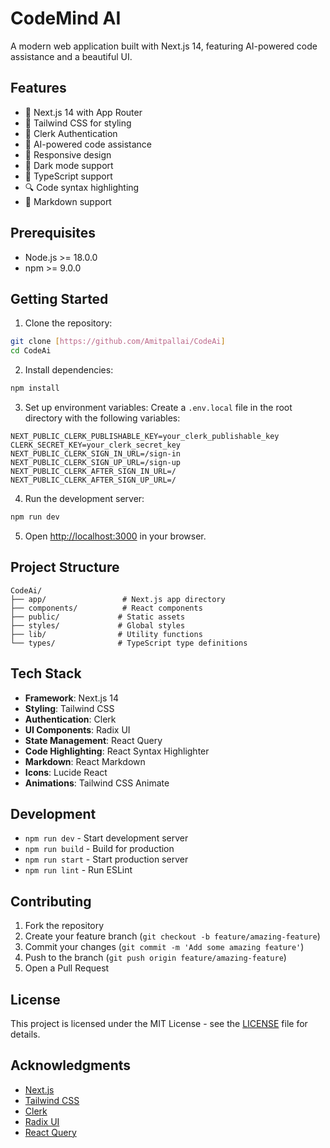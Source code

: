 # CodeMind AI

A modern web application built with Next.js 14, featuring AI-powered code assistance and a beautiful UI.

## Features

- 🚀 Next.js 14 with App Router
- 🎨 Tailwind CSS for styling
- 🔐 Clerk Authentication
- 🤖 AI-powered code assistance
- 📱 Responsive design
- 🌙 Dark mode support
- 🎯 TypeScript support
- 🔍 Code syntax highlighting
- 📝 Markdown support

## Prerequisites

- Node.js >= 18.0.0
- npm >= 9.0.0

## Getting Started

1. Clone the repository:
```bash
git clone [https://github.com/Amitpallai/CodeAi]
cd CodeAi
```

2. Install dependencies:
```bash
npm install
```

3. Set up environment variables:
Create a `.env.local` file in the root directory with the following variables:
```env
NEXT_PUBLIC_CLERK_PUBLISHABLE_KEY=your_clerk_publishable_key
CLERK_SECRET_KEY=your_clerk_secret_key
NEXT_PUBLIC_CLERK_SIGN_IN_URL=/sign-in
NEXT_PUBLIC_CLERK_SIGN_UP_URL=/sign-up
NEXT_PUBLIC_CLERK_AFTER_SIGN_IN_URL=/
NEXT_PUBLIC_CLERK_AFTER_SIGN_UP_URL=/
```

4. Run the development server:
```bash
npm run dev
```

5. Open [http://localhost:3000](http://localhost:3000) in your browser.

## Project Structure

```
CodeAi/
├── app/                 # Next.js app directory
├── components/          # React components
├── public/             # Static assets
├── styles/             # Global styles
├── lib/                # Utility functions
└── types/              # TypeScript type definitions
```

## Tech Stack

- **Framework**: Next.js 14
- **Styling**: Tailwind CSS
- **Authentication**: Clerk
- **UI Components**: Radix UI
- **State Management**: React Query
- **Code Highlighting**: React Syntax Highlighter
- **Markdown**: React Markdown
- **Icons**: Lucide React
- **Animations**: Tailwind CSS Animate

## Development

- `npm run dev` - Start development server
- `npm run build` - Build for production
- `npm run start` - Start production server
- `npm run lint` - Run ESLint

## Contributing

1. Fork the repository
2. Create your feature branch (`git checkout -b feature/amazing-feature`)
3. Commit your changes (`git commit -m 'Add some amazing feature'`)
4. Push to the branch (`git push origin feature/amazing-feature`)
5. Open a Pull Request

## License

This project is licensed under the MIT License - see the [LICENSE](LICENSE) file for details.

## Acknowledgments

- [Next.js](https://nextjs.org/)
- [Tailwind CSS](https://tailwindcss.com/)
- [Clerk](https://clerk.com/)
- [Radix UI](https://www.radix-ui.com/)
- [React Query](https://tanstack.com/query/latest)
